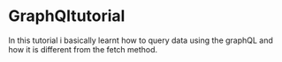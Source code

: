 # GraphQltutorial
In this tutorial i basically learnt how to query data using the graphQL and how it is different from the fetch method.
